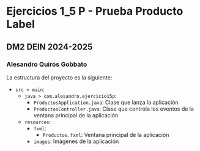 # Ejercicios 1_5 P - Prueba Producto Label
## DM2 DEIN 2024-2025
### Alesandro Quirós Gobbato

La estructura del proyecto es la siguiente:
- `src > main`:
    - `java > com.alesandro.ejercicio15p`:
        - `ProductosApplication.java`: Clase que lanza la aplicación
        - `ProductosController.java`: Clase que controla los eventos de la ventana principal de la aplicación
    - `resources`:
        - `fxml`:
            - `Productos.fxml`: Ventana principal de la aplicación
        - `images`: Imágenes de la aplicación